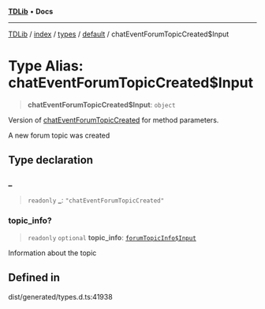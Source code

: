 [**TDLib**](../../../../../../README.md) • **Docs**

***

[TDLib](../../../../../../modules.md) / [index](../../../../../README.md) / [types](../../../README.md) / [default](../README.md) / chatEventForumTopicCreated$Input

# Type Alias: chatEventForumTopicCreated$Input

> **chatEventForumTopicCreated$Input**: `object`

Version of [chatEventForumTopicCreated](chatEventForumTopicCreated.md) for method parameters.

A new forum topic was created

## Type declaration

### \_

> `readonly` **\_**: `"chatEventForumTopicCreated"`

### topic\_info?

> `readonly` `optional` **topic\_info**: [`forumTopicInfo$Input`](forumTopicInfo$Input.md)

Information about the topic

## Defined in

dist/generated/types.d.ts:41938
